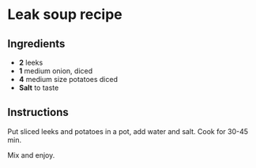 # Leak soup recipe


## Ingredients

- **2** leeks
- **1** medium onion, diced
- **4** medium size potatoes diced
- **Salt** to taste


## Instructions

Put sliced leeks and potatoes in a pot, add water and salt. Cook for 30-45 min.

Mix and enjoy.